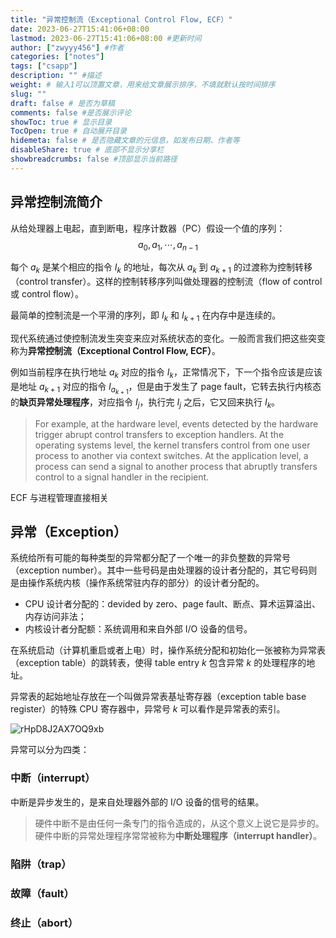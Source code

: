 ```yaml
---
title: "异常控制流（Exceptional Control Flow, ECF）"
date: 2023-06-27T15:41:06+08:00
lastmod: 2023-06-27T15:41:06+08:00 #更新时间
author: ["zwyyy456"] #作者
categories: ["notes"]
tags: ["csapp"]
description: "" #描述
weight: # 输入1可以顶置文章，用来给文章展示排序，不填就默认按时间排序
slug: ""
draft: false # 是否为草稿
comments: false #是否展示评论
showToc: true # 显示目录
TocOpen: true # 自动展开目录
hidemeta: false # 是否隐藏文章的元信息，如发布日期、作者等
disableShare: true # 底部不显示分享栏
showbreadcrumbs: false #顶部显示当前路径
---
```

## 异常控制流简介

从给处理器上电起，直到断电，程序计数器（PC）假设一个值的序列：
$$ a_0, a_1, \cdots, a_{n - 1}$$

每个 $a_k$ 是某个相应的指令 $I_k$ 的地址，每次从 $a_k$ 到 $a_{k + 1}$ 的过渡称为控制转移（control transfer）。这样的控制转移序列叫做处理器的控制流（flow of control 或 control flow）。

最简单的控制流是一个平滑的序列，即 $I_k$ 和 $I_{k + 1}$ 在内存中是连续的。

现代系统通过使控制流发生突变来应对系统状态的变化。一般而言我们把这些突变称为**异常控制流（Exceptional Control Flow, ECF）**。

例如当前程序在执行地址 $a_k$ 对应的指令 $I_k$，正常情况下，下一个指令应该是应该是地址 $a_{k + 1}$ 对应的指令 $I_{a_{k + 1}}$，但是由于发生了 page fault，它转去执行内核态的**缺页异常处理程序**，对应指令 $I_j$，执行完 $I_j$ 之后，它又回来执行 $I_k$。

> For example, at the hardware level, events detected by the hardware trigger abrupt control transfers to exception handlers. At the operating systems level, the kernel transfers control from one user process to another via context switches. At the application level, a process can send a signal to another process that abruptly transfers control to a signal handler in the recipient.


ECF 与进程管理直接相关

## 异常（Exception）

系统给所有可能的每种类型的异常都分配了一个唯一的非负整数的异常号（exception number）。其中一些号码是由处理器的设计者分配的，其它号码则是由操作系统内核（操作系统常驻内存的部分）的设计者分配的。

- CPU 设计者分配的：devided by zero、page fault、断点、算术运算溢出、内存访问非法；
- 内核设计者分配额：系统调用和来自外部 I/O 设备的信号。

在系统启动（计算机重启或者上电）时，操作系统分配和初始化一张被称为异常表（exception table）的跳转表，使得 table entry $k$ 包含异常 $k$ 的处理程序的地址。

异常表的起始地址存放在一个叫做异常表基址寄存器（exception table base register）的特殊 CPU 寄存器中，异常号 $k$ 可以看作是异常表的索引。

![rHpD8J2AX7OQ9xb](https://pic-upyun.zwyyy456.tech/smms/2023-12-26-065820.png)

异常可以分为四类：

### 中断（interrupt）

中断是异步发生的，是来自处理器外部的 I/O 设备的信号的结果。

> 硬件中断不是由任何一条专门的指令造成的，从这个意义上说它是异步的。硬件中断的异常处理程序常常被称为**中断处理程序（interrupt handler）**。

### 陷阱（trap）

### 故障（fault）

### 终止（abort）

